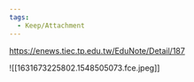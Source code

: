 ```yaml
---
tags:
  - Keep/Attachment
---
```


https://enews.tiec.tp.edu.tw/EduNote/Detail/187

![[1631673225802.1548505073.fce.jpeg]]